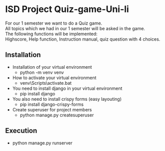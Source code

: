 # ISD Project Quiz-game-Uni-li
 For our 1 semester we want to do a Quiz game.<br>
 All topics which we had in our 1 semester will be asked in the game. <br>
 The following functions will be implemented: <br>
 Highscore, Help function, Instruction manual, quiz question with 4 choices.<br>
 
## Installation
- Installation of your virtual environment
    - python -m venv venv
- How to activate your virtual environment
    - venv\Scripts\activate.bat
- You need to install django in your virtual environment
    - pip install django
- You also need to install crispy forms (easy layouting)
    - pip install django-crispy-forms
- Create superuser for project members
    - python manage.py createsuperuser

## Execution
- python manage.py runserver

